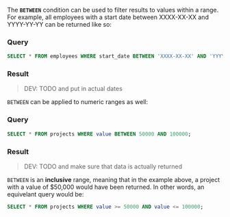 The **`BETWEEN`** condition can be used to filter results to values within a range. For example, all employees with a start date between XXXX-XX-XX and YYYY-YY-YY can be returned like so:

### Query

```sql
SELECT * FROM employees WHERE start_date BETWEEN 'XXXX-XX-XX' AND 'YYYY-YY-YY';
```

### Result

> DEV: TODO and put in actual dates

`BETWEEN` can be applied to numeric ranges as well:

### Query

```sql
SELECT * FROM projects WHERE value BETWEEN 50000 AND 100000;
```

### Result
> DEV: TODO and make sure that data is actually returned

`BETWEEN` is an **inclusive** range, meaning that in the example above, a project with a value of $50,000 would have been returned. In other words, an equivelant query would be:

```sql
SELECT * FROM projects WHERE value >= 50000 AND value <= 100000;
```
 


